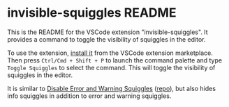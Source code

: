 # invisible-squiggles README

This is the README for the VSCode extension "invisible-squiggles". It provides a command to toggle the visibility of squiggles in the editor.

To use the extension, [install it](https://marketplace.visualstudio.com/items?itemName=michen00.invisible-squiggles) from the VSCode extension marketplace. Then press `Ctrl/Cmd + Shift + P` to launch the command palette and type `Toggle Squiggles` to select the command. This will toggle the visibility of squiggles in the editor.

It is similar to [Disable Error and Warning Squiggles](https://marketplace.visualstudio.com/items?itemName=modan.disable-error-squiggles) ([repo](https://github.com/danMoksh/disable-error-and-warning-squiggles)), but also hides info squiggles in addition to error and warning squiggles.
